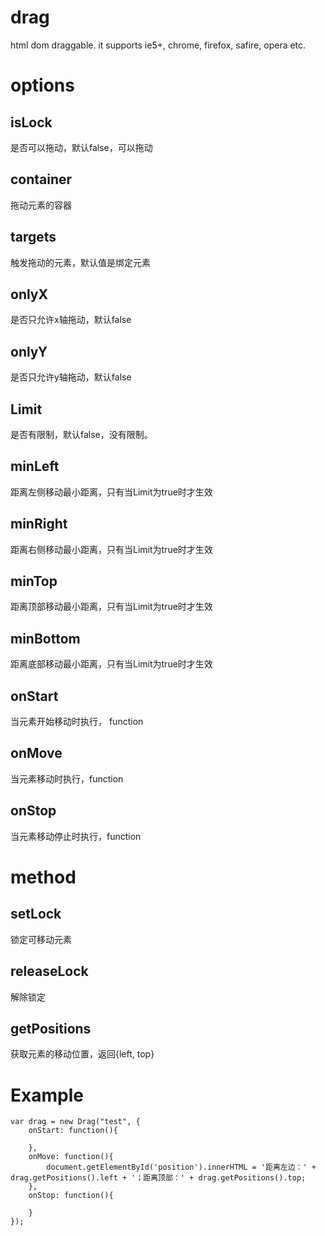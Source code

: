 # drag       
html dom draggable. it supports ie5+, chrome, firefox, safire, opera etc.           
          
# options          
       
## isLock         
是否可以拖动，默认false，可以拖动       
       
## container       
拖动元素的容器       
       
## targets       
触发拖动的元素，默认值是绑定元素       
       
## onlyX       
是否只允许x轴拖动，默认false       
       
## onlyY       
是否只允许y轴拖动，默认false       
       
## Limit       
是否有限制，默认false，没有限制。       
       
##  minLeft          
距离左侧移动最小距离，只有当Limit为true时才生效       
       
##  minRight          
距离右侧移动最小距离，只有当Limit为true时才生效       
       
##  minTop          
距离顶部移动最小距离，只有当Limit为true时才生效       
       
##  minBottom          
距离底部移动最小距离，只有当Limit为true时才生效       
       
## onStart       
当元素开始移动时执行， function       
       
## onMove       
当元素移动时执行，function       
       
## onStop       
当元素移动停止时执行，function       
       
# method       
       
## setLock       
锁定可移动元素       
       
## releaseLock       
解除锁定       
       
## getPositions       
获取元素的移动位置，返回{left, top}       
       
       
# Example       
```       
var drag = new Drag("test", {       
	onStart: function(){       
       
	},       
	onMove: function(){       
		document.getElementById('position').innerHTML = '距离左边：' + drag.getPositions().left + '；距离顶部：' + drag.getPositions().top;    
	},   
	onStop: function(){   
   
	}   
});   
```    
   
